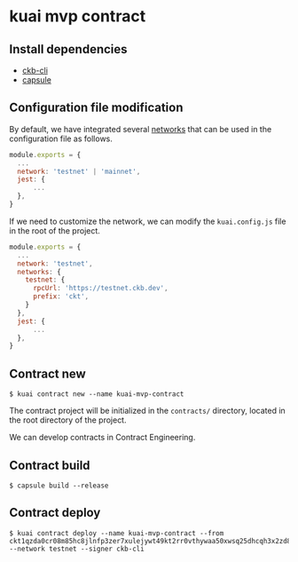 # kuai mvp contract

## Install dependencies

- [ckb-cli](https://github.com/nervosnetwork/ckb-cli)
- [capsule](https://github.com/nervosnetwork/capsule)

## Configuration file modification

By default, we have integrated several [networks](https://github.com/ckb-js/kuai/blob/develop/packages/core/src/constants.ts#L8) that can be used in the configuration file as follows.

```js
module.exports = {
  ...
  network: 'testnet' | 'mainnet',
  jest: {
      ...
  },
}

```

If we need to customize the network, we can modify the `kuai.config.js` file in the root of the project.

```js
module.exports = {
  ...
  network: 'testnet',
  networks: {
    testnet: {
      rpcUrl: 'https://testnet.ckb.dev',
      prefix: 'ckt',
    }
  },
  jest: {
      ...
  },
}

```

## Contract new

```shell
$ kuai contract new --name kuai-mvp-contract
```

The contract project will be initialized in the `contracts/` directory, located in the root directory of the project.

We can develop contracts in Contract Engineering.

## Contract build

```shell
$ capsule build --release
```

## Contract deploy

```shell
$ kuai contract deploy --name kuai-mvp-contract --from ckt1qzda0cr08m85hc8jlnfp3zer7xulejywt49kt2rr0vthywaa50xwsq25dhcqh3x2zd8008c8re2khlsy9nxdjss6xne37 --network testnet --signer ckb-cli
```
